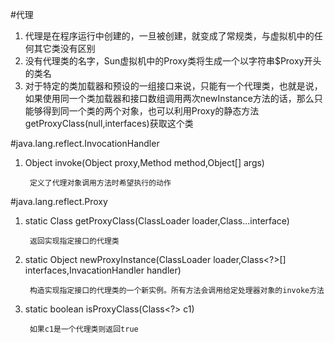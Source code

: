 #代理
1. 代理是在程序运行中创建的，一旦被创建，就变成了常规类，与虚拟机中的任何其它类没有区别 
2. 没有代理类的名字，Sun虚拟机中的Proxy类将生成一个以字符串$Proxy开头的类名 
3. 对于特定的类加载器和预设的一组接口来说，只能有一个代理类，也就是说，如果使用同一个类加载器和接口数组调用两次newInstance方法的话，那么只能够得到同一个类的两个对象，也可以利用Proxy的静态方法getProxyClass(null,interfaces)获取这个类

#java.lang.reflect.InvocationHandler
1. Object invoke(Object proxy,Method method,Object[] args)

		定义了代理对象调用方法时希望执行的动作
#java.lang.reflect.Proxy
1. static Class<?> getProxyClass(ClassLoader loader,Class<?>...interface)

		返回实现指定接口的代理类
2. static Object newProxyInstance(ClassLoader loader,Class<?>[] interfaces,InvacationHandler handler)

		构造实现指定接口的代理类的一个新实例。所有方法会调用给定处理器对象的invoke方法
3. static boolean isProxyClass(Class<?> c1)

		如果c1是一个代理类则返回true
